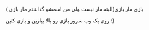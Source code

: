 بازی مار بازی(البته مار نیست ولی من اسمشو گذاشتم مار بازی )


روی یک وب سرور بازی رو بالا بیارین و بازی کنین :)
